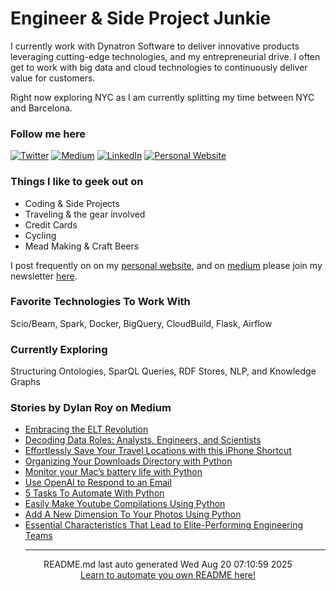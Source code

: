# Engineer & Side Project Junkie

I currently work with Dynatron Software to deliver innovative products leveraging cutting-edge technologies, and my entrepreneurial drive. I often get to work with big data and cloud technologies to continuously deliver value for customers.  

Right now exploring NYC as I am currently splitting my time between NYC and Barcelona.

### Follow me here
<a href="https://twitter.com/intent/follow?screen_name=dylankroy&tw_p=followbutton" target="_blank"><img alt="Twitter" src="https://img.shields.io/badge/twitter-%231DA1F2.svg?&style=for-the-badge&logo=twitter&logoColor=white" /></a>
<a href="https://medium.com/@dylanroy" target="_blank"><img alt="Medium" src="https://img.shields.io/badge/medium-%2312100E.svg?&style=for-the-badge&logo=medium&logoColor=white" /></a>
<a href="https://www.linkedin.com/in/dylan-roy" target="_blank"><img alt="LinkedIn" src="https://img.shields.io/badge/linkedin-%230077B5.svg?&style=for-the-badge&logo=linkedin&logoColor=white" /></a>
<a href="https://dylanroy.com" target="_blank"><img alt="Personal Website" src="https://img.shields.io/badge/Personal%20Website-%2312100E.svg?&style=for-the-badge&logoColor=white" /></a>

### Things I like to geek out on
 - Coding & Side Projects
 - Traveling & the gear involved
 - Credit Cards
 - Cycling
 - Mead Making & Craft Beers

I post frequently on on my [personal website](https://dylanroy.com/), and on [medium](https://medium.com/@dylanroy) please join my newsletter [here](https://dylanroy.com/signup/).

### Favorite Technologies To Work With
Scio/Beam, Spark, Docker, BigQuery, CloudBuild, Flask, Airflow

### Currently Exploring
Structuring Ontologies, SparQL Queries, RDF Stores, NLP, and Knowledge Graphs 

### Stories by Dylan Roy on Medium
 - [Embracing the ELT Revolution](https://dylanroy.medium.com/embracing-the-elt-revolution-ae9a1923cce2?source=rss-b1a89a0af139------2)
 - [Decoding Data Roles: Analysts, Engineers, and Scientists](https://dylanroy.medium.com/decoding-data-roles-analysts-engineers-and-scientists-f17d83fee4b8?source=rss-b1a89a0af139------2)
 - [Effortlessly Save Your Travel Locations with this iPhone Shortcut](https://medium.com/robotacademy/effortlessly-save-your-travel-locations-with-this-iphone-shortcut-d64127839e3c?source=rss-b1a89a0af139------2)
 - [Organizing Your Downloads Directory with Python](https://medium.com/robotacademy/organizing-your-downloads-directory-with-python-d5b0978b05df?source=rss-b1a89a0af139------2)
 - [Monitor your Mac’s battery life with Python](https://medium.com/robotacademy/monitor-your-macs-battery-life-with-python-8e3b2bb135ab?source=rss-b1a89a0af139------2)
 - [Use OpenAI to Respond to an Email](https://medium.com/robotacademy/use-openai-to-respond-to-an-email-5c1026b642b8?source=rss-b1a89a0af139------2)
 - [5 Tasks To Automate With Python](https://medium.com/robotacademy/5-tasks-to-automate-with-python-e7146996f3?source=rss-b1a89a0af139------2)
 - [Easily Make Youtube Compilations Using Python](https://medium.com/robotacademy/easily-make-youtube-compilations-using-python-6e07ae26a0f4?source=rss-b1a89a0af139------2)
 - [Add  A New Dimension To Your Photos Using Python](https://medium.com/robotacademy/add-a-new-dimension-to-your-photos-using-python-4baf7a0a607a?source=rss-b1a89a0af139------2)
 - [Essential Characteristics That Lead to Elite-Performing Engineering Teams](https://medium.com/leading-and-managing/essential-characteristics-that-lead-to-elite-performing-engineering-teams-176268f483a9?source=rss-b1a89a0af139------2)<hr>
<div align="center">
README.md last auto generated Wed Aug 20 07:10:59 2025
<br>
<a href="https://towardsdatascience.com/auto-updating-your-github-profile-with-python-cde87b638168" target="_blank">Learn to automate you own README here!</a>
</div>
